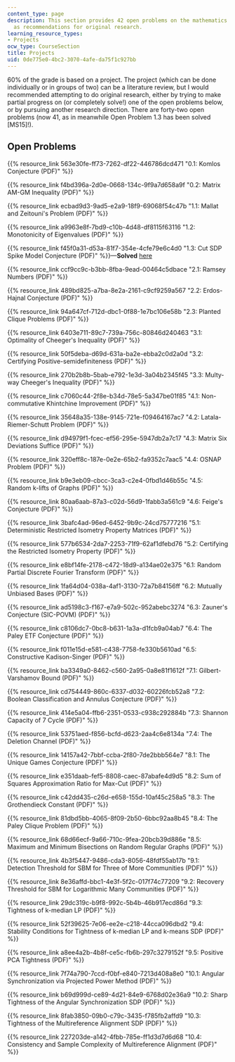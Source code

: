 ```yaml
---
content_type: page
description: This section provides 42 open problems on the mathematics of data science
  as recommendations for original research.
learning_resource_types:
- Projects
ocw_type: CourseSection
title: Projects
uid: 0de775e0-4bc2-3070-4afe-da75f1c927bb
---
```


60% of the grade is based on a project. The project (which can be done individually or in groups of two) can be a literature review, but I would recommended attempting to do original research, either by trying to make partial progress on (or completely solve!) one of the open problems below, or by pursuing another research direction. There are forty-two open problems (now 41, as in meanwhile Open Problem 1.3 has been solved \[MS15\]!).

Open Problems
-------------

{{% resource_link 563e30fe-ff73-7262-df22-446786dcd471 "0.1: Komlos Conjecture (PDF)" %}}

{{% resource_link f4bd396a-2d0e-0668-134c-9f9a7d658a9f "0.2: Matrix AM-GM Inequality (PDF)" %}}

{{% resource_link ecbad9d3-9ad5-e2a9-18f9-69068f54c47b "1.1: Mallat and Zeitouni's Problem (PDF)" %}}

{{% resource_link a9963e8f-7bd9-c10b-4d48-df8115f63116 "1.2: Monotonicity of Eigenvalues (PDF)" %}}

{{% resource_link f45f0a31-d53a-81f7-354e-4cfe79e6c4d0 "1.3: Cut SDP Spike Model Conjecture (PDF)" %}}—**Solved** [here](http://arxiv.org/abs/1504.05910)

{{% resource_link ccf9cc9c-b3bb-8fba-9ead-00464c5dbace "2.1: Ramsey Numbers (PDF)" %}}

{{% resource_link 489bd825-a7ba-8e2a-2161-c9cf9259a567 "2.2: Erdos-Hajnal Conjecture (PDF)" %}}

{{% resource_link 94a647cf-712d-dbc1-0f88-1e7bc106e58b "2.3: Planted Clique Problems (PDF)" %}}

{{% resource_link 6403e711-89c7-739a-756c-80846d240463 "3.1: Optimality of Cheeger's Inequality (PDF)" %}}

{{% resource_link 50f5deba-d69d-631a-ba2e-ebba2c0d2a0d "3.2: Certifying Positive-semidefiniteness (PDF)" %}}

{{% resource_link 270b2b8b-5bab-e792-1e3d-3a04b2345f45 "3.3: Multy-way Cheeger's Inequality (PDF)" %}}

{{% resource_link c7060c44-2f8e-b34d-78e5-5a347be01f85 "4.1: Non-commutative Khintchine Improvement (PDF)" %}}

{{% resource_link 35648a35-138e-9145-721e-f09464167ac7 "4.2: Latala-Riemer-Schutt Problem (PDF)" %}}

{{% resource_link d94979f1-fcec-ef56-295e-5947db2a7c17 "4.3: Matrix Six Deviations Suffice (PDF)" %}}

{{% resource_link 320eff8c-187e-0e2e-65b2-fa9352c7aac5 "4.4: OSNAP Problem (PDF)" %}}

{{% resource_link b9e3eb09-cbcc-3ca3-c2e4-0fbd1d46b55c "4.5: Random k-lifts of Graphs (PDF)" %}}

{{% resource_link 80aa6aab-87a3-c02d-56d9-1fabb3a561c9 "4.6: Feige's Conjecture (PDF)" %}}

{{% resource_link 3bafc4ad-96ed-6452-9b9c-24cd75777216 "5.1: Deterministic Restricted Isometry Property Matrices (PDF)" %}}

{{% resource_link 577b6534-2da7-2253-71f9-62af1dfebd76 "5.2: Certifying the Restricted Isometry Property (PDF)" %}}

{{% resource_link e8bf14fe-2178-c472-18d9-a134ae02e375 "6.1: Random Partial Discrete Fourier Transform (PDF)" %}}

{{% resource_link 1fa64d04-038a-4af1-3130-72a7b84156ff "6.2: Mutually Unbiased Bases (PDF)" %}}

{{% resource_link ad5198c3-f167-e7a9-502c-952abebc3274 "6.3: Zauner's Conjecture (SIC-POVM) (PDF)" %}}

{{% resource_link c8106dc7-0bc8-b631-1a3a-d1fcb9a04ab7 "6.4: The Paley ETF Conjecture (PDF)" %}}

{{% resource_link f011e15d-e581-c438-7758-fe330b5610ad "6.5: Constructive Kadison-Singer (PDF)" %}}

{{% resource_link ba3349a0-8462-c560-2a95-0a8e81f1612f "7.1: Gilbert-Varshamov Bound (PDF)" %}}

{{% resource_link cd754449-860c-6337-d032-60226fcb52a8 "7.2: Boolean Classification and Annulus Conjecture (PDF)" %}}

{{% resource_link 414e5a04-ffb6-2351-0533-c938c292884b "7.3: Shannon Capacity of 7 Cycle (PDF)" %}}

{{% resource_link 53751aed-f856-bcfd-d623-2aa4c6e8134a "7.4: The Deletion Channel (PDF)" %}}

{{% resource_link 14157a42-7bbf-ccba-2f80-7de2bbb564e7 "8.1: The Unique Games Conjecture (PDF)" %}}

{{% resource_link e351daab-fef5-8808-caec-87abafe4d9d5 "8.2: Sum of Squares Approximation Ratio for Max-Cut (PDF)" %}}

{{% resource_link c42dd435-c26d-e658-155d-10af45c258a5 "8.3: The Grothendieck Constant (PDF)" %}}

{{% resource_link 81dbd5bb-4065-8f09-2b50-6bbc92aa8b45 "8.4: The Paley Clique Problem (PDF)" %}}

{{% resource_link 68d66ecf-9a66-710c-9fea-20bcb39d886e "8.5: Maximum and Minimum Bisections on Random Regular Graphs (PDF)" %}}

{{% resource_link 4b3f5447-9486-cda3-8056-48fdf55ab17b "9.1: Detection Threshold for SBM for Three of More Communities (PDF)" %}}

{{% resource_link 8e36affd-bbc1-4e3f-5f2c-017f74c77209 "9.2: Recovery Threshold for SBM for Logarithmic Many Communities (PDF)" %}}

{{% resource_link 29dc319c-b9f8-992c-5b4b-46b917ecd86d "9.3: Tightness of k-median LP (PDF)" %}}

{{% resource_link 52f39625-7e06-ee2e-c218-44cca096dbd2 "9.4: Stability Conditions for Tightness of k-median LP and k-means SDP (PDF)" %}}

{{% resource_link a8ee4a2b-4b8f-ce5c-fb6b-297c3279152f "9.5: Positive PCA Tightness (PDF)" %}}

{{% resource_link 7f74a790-7ccd-f0bf-e840-7213d408a8e0 "10.1: Angular Synchronization via Projected Power Method (PDF)" %}}

{{% resource_link b69d999d-ce89-4d21-84e9-6768d02e36a9 "10.2: Sharp Tightness of the Angular Synchronization SDP (PDF)" %}}

{{% resource_link 8fab3850-09b0-c79c-3435-f785fb2affd9 "10.3: Tightness of the Multireference Alignment SDP (PDF)" %}}

{{% resource_link 227203de-a142-4fbb-785e-ff1d3d7d6d68 "10.4: Consistency and Sample Complexity of Multireference Alignment (PDF)" %}}